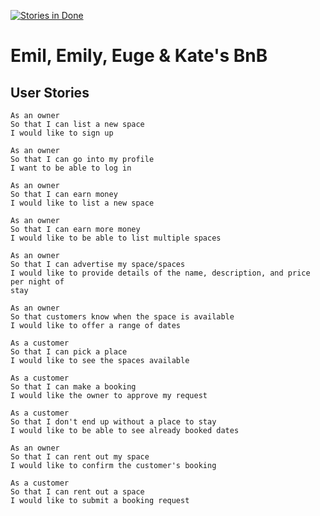 [![Stories in Done](https://badge.waffle.io/emmpak/EEEKbnb.png?label=done&title=Done)](http://waffle.io/emmpak/EEEKbnb)

# Emil, Emily, Euge & Kate's BnB

## User Stories
```
As an owner
So that I can list a new space
I would like to sign up

As an owner
So that I can go into my profile
I want to be able to log in

As an owner
So that I can earn money
I would like to list a new space

As an owner
So that I can earn more money
I would like to be able to list multiple spaces

As an owner
So that I can advertise my space/spaces
I would like to provide details of the name, description, and price per night of
stay

As an owner
So that customers know when the space is available
I would like to offer a range of dates

As a customer
So that I can pick a place
I would like to see the spaces available

As a customer
So that I can make a booking
I would like the owner to approve my request

As a customer
So that I don't end up without a place to stay
I would like to be able to see already booked dates

As an owner
So that I can rent out my space
I would like to confirm the customer's booking

As a customer
So that I can rent out a space
I would like to submit a booking request
```

